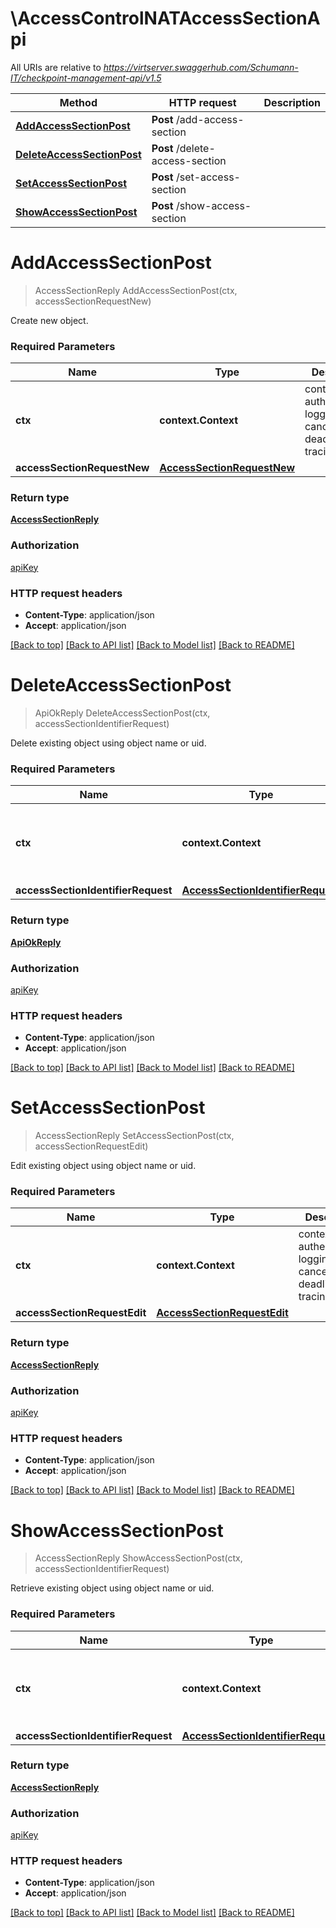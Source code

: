 # \AccessControlNATAccessSectionApi

All URIs are relative to *https://virtserver.swaggerhub.com/Schumann-IT/checkpoint-management-api/v1.5*

Method | HTTP request | Description
------------- | ------------- | -------------
[**AddAccessSectionPost**](AccessControlNATAccessSectionApi.md#AddAccessSectionPost) | **Post** /add-access-section | 
[**DeleteAccessSectionPost**](AccessControlNATAccessSectionApi.md#DeleteAccessSectionPost) | **Post** /delete-access-section | 
[**SetAccessSectionPost**](AccessControlNATAccessSectionApi.md#SetAccessSectionPost) | **Post** /set-access-section | 
[**ShowAccessSectionPost**](AccessControlNATAccessSectionApi.md#ShowAccessSectionPost) | **Post** /show-access-section | 


# **AddAccessSectionPost**
> AccessSectionReply AddAccessSectionPost(ctx, accessSectionRequestNew)


Create new object.

### Required Parameters

Name | Type | Description  | Notes
------------- | ------------- | ------------- | -------------
 **ctx** | **context.Context** | context for authentication, logging, cancellation, deadlines, tracing, etc.
  **accessSectionRequestNew** | [**AccessSectionRequestNew**](AccessSectionRequestNew.md)|  | 

### Return type

[**AccessSectionReply**](AccessSectionReply.md)

### Authorization

[apiKey](../README.md#apiKey)

### HTTP request headers

 - **Content-Type**: application/json
 - **Accept**: application/json

[[Back to top]](#) [[Back to API list]](../README.md#documentation-for-api-endpoints) [[Back to Model list]](../README.md#documentation-for-models) [[Back to README]](../README.md)

# **DeleteAccessSectionPost**
> ApiOkReply DeleteAccessSectionPost(ctx, accessSectionIdentifierRequest)


Delete existing object using object name or uid.

### Required Parameters

Name | Type | Description  | Notes
------------- | ------------- | ------------- | -------------
 **ctx** | **context.Context** | context for authentication, logging, cancellation, deadlines, tracing, etc.
  **accessSectionIdentifierRequest** | [**AccessSectionIdentifierRequest**](AccessSectionIdentifierRequest.md)|  | 

### Return type

[**ApiOkReply**](ApiOkReply.md)

### Authorization

[apiKey](../README.md#apiKey)

### HTTP request headers

 - **Content-Type**: application/json
 - **Accept**: application/json

[[Back to top]](#) [[Back to API list]](../README.md#documentation-for-api-endpoints) [[Back to Model list]](../README.md#documentation-for-models) [[Back to README]](../README.md)

# **SetAccessSectionPost**
> AccessSectionReply SetAccessSectionPost(ctx, accessSectionRequestEdit)


Edit existing object using object name or uid.

### Required Parameters

Name | Type | Description  | Notes
------------- | ------------- | ------------- | -------------
 **ctx** | **context.Context** | context for authentication, logging, cancellation, deadlines, tracing, etc.
  **accessSectionRequestEdit** | [**AccessSectionRequestEdit**](AccessSectionRequestEdit.md)|  | 

### Return type

[**AccessSectionReply**](AccessSectionReply.md)

### Authorization

[apiKey](../README.md#apiKey)

### HTTP request headers

 - **Content-Type**: application/json
 - **Accept**: application/json

[[Back to top]](#) [[Back to API list]](../README.md#documentation-for-api-endpoints) [[Back to Model list]](../README.md#documentation-for-models) [[Back to README]](../README.md)

# **ShowAccessSectionPost**
> AccessSectionReply ShowAccessSectionPost(ctx, accessSectionIdentifierRequest)


Retrieve existing object using object name or uid.

### Required Parameters

Name | Type | Description  | Notes
------------- | ------------- | ------------- | -------------
 **ctx** | **context.Context** | context for authentication, logging, cancellation, deadlines, tracing, etc.
  **accessSectionIdentifierRequest** | [**AccessSectionIdentifierRequest**](AccessSectionIdentifierRequest.md)|  | 

### Return type

[**AccessSectionReply**](AccessSectionReply.md)

### Authorization

[apiKey](../README.md#apiKey)

### HTTP request headers

 - **Content-Type**: application/json
 - **Accept**: application/json

[[Back to top]](#) [[Back to API list]](../README.md#documentation-for-api-endpoints) [[Back to Model list]](../README.md#documentation-for-models) [[Back to README]](../README.md)

